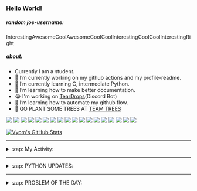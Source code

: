 ### Hello World!

##### random joe-username:
<!--DON'T REMOVE--->
<!--username:START-->
InterestingAwesomeCoolAwesomeCoolCoolInterestingCoolCoolInterestingRight
<!--username:END-->

##### about:
- Currently I am a student.
- 🔭 I’m currently working on my github actions and my profile-readme. 
- 🌱 I’m currently learning C, intermediate Python.
- 🌱 I’m learning how to make better documentation.
- 😭 I'm working on [TearDrops](https://github.com/Vyvy-vi/TearDrops)(Discord Bot)
- 🌱 I’m learning how to automate my github flow.
- 🌱 GO PLANT SOME TREES AT [TEAM TREES](https://teamtrees.org/)

![](https://img.shields.io/badge/Editor-Vim-informational?style=flat&logo=Editor&logoColor=white&color=2bbc8a)
![](https://img.shields.io/badge/Editor-VScode-informational?style=flat&logo=<LOGO_NAME>&logoColor=white&color=2bbc8a)
![](https://img.shields.io/badge/OS-MacOS-informational?style=flat&logo=<LOGO_NAME>&logoColor=white&color=2bbc8a)
![](https://img.shields.io/badge/OS-Fedora-informational?style=flat&logo=<LOGO_NAME>&logoColor=white&color=2bbc8a)
![](https://img.shields.io/badge/OS-Ubuntu-informational?style=flat&logo=<LOGO_NAME>&logoColor=white&color=2bbc8a)
![](https://img.shields.io/badge/Tools-mysql-informational?style=flat&logo=<LOGO_NAME>&logoColor=white&color=2bbc8a)
![](https://img.shields.io/badge/Tools-MongoDB-informational?style=flat&logo=<LOGO_NAME>&logoColor=white&color=2bbc8a)
![](https://img.shields.io/badge/Tools-DiscordAPI-informational?style=flat&logo=<LOGO_NAME>&logoColor=white&color=2bbc8a)
![](https://img.shields.io/badge/Tools-GoogleAPIs-informational?style=flat&logo=<LOGO_NAME>&logoColor=white&color=2bbc8a)
![](https://img.shields.io/badge/Tools-ScikitLearn-informational?style=flat&logo=<LOGO_NAME>&logoColor=white&color=2bbc8a)
![](https://img.shields.io/badge/Tools-json-informational?style=flat&logo=<LOGO_NAME>&logoColor=white&color=2bbc8a)
![](https://img.shields.io/badge/Tools-Metasploit-informational?style=flat&logo=<LOGO_NAME>&logoColor=white&color=2bbc8a)
![](https://img.shields.io/badge/Shell-zsh-informational?style=flat&logo=<LOGO_NAME>&logoColor=white&color=2bbc8a)
![](https://img.shields.io/badge/Code-Python-informational?style=flat&logo=<LOGO_NAME>&logoColor=white&color=2bbc8a)
![](https://img.shields.io/badge/Code-Ruby-informational?style=flat&logo=<LOGO_NAME>&logoColor=white&color=2bbc8a)
![](https://img.shields.io/badge/Code-Processing-informational?style=flat&logo=<LOGO_NAME>&logoColor=white&color=2bbc8a)
![](https://img.shields.io/badge/Code-Arduino-informational?style=flat&logo=<LOGO_NAME>&logoColor=white&color=2bbc8a)
![](https://img.shields.io/badge/Graphics-Blender-informational?style=flat&logo=<LOGO_NAME>&logoColor=white&color=2bbc8a)

<a href="https://github.com/Vyvy-vi/Vyvy-vi">
  <img align="center" src="https://profile-readme-git-master.vyvy-vi.vercel.app/api?username=Vyvy-vi&show_icons=true&line_height=27&count_private=true&title_color=ffffff&text_color=c9cacc&icon_color=2bbc8a&bg_color=1d1f21" alt="Vyom's GitHub Stats" />
</a>

---
<details>
  <summary>:zap: My Activity:</summary>
  
<!--START_SECTION:waka-->
![Profile Views](http://img.shields.io/badge/Profile%20Views-649-blue)

**I'm a Night 🦉** 

```text
🌞 Morning    25 commits     ████░░░░░░░░░░░░░░░░░░░░░   18.12% 
🌆 Daytime    27 commits     █████░░░░░░░░░░░░░░░░░░░░   19.57% 
🌃 Evening    47 commits     ████████░░░░░░░░░░░░░░░░░   34.06% 
🌙 Night      39 commits     ███████░░░░░░░░░░░░░░░░░░   28.26%

```
📅 **I'm Most Productive on Sunday** 

```text
Monday       16 commits     ███░░░░░░░░░░░░░░░░░░░░░░   11.59% 
Tuesday      11 commits     ██░░░░░░░░░░░░░░░░░░░░░░░   7.97% 
Wednesday    11 commits     ██░░░░░░░░░░░░░░░░░░░░░░░   7.97% 
Thursday     23 commits     ████░░░░░░░░░░░░░░░░░░░░░   16.67% 
Friday       7 commits      █░░░░░░░░░░░░░░░░░░░░░░░░   5.07% 
Saturday     25 commits     ████░░░░░░░░░░░░░░░░░░░░░   18.12% 
Sunday       45 commits     ████████░░░░░░░░░░░░░░░░░   32.61%

```


📊 **This Week I Spent My Time On** 

```text
🔥 Editors: 
Vim                      6 hrs 14 mins       █████████████████████████   100.0%

🐱‍💻 Projects: 
TearDrops                4 hrs 7 mins        ████████████████░░░░░░░░░   66.07% 
Unknown Project          52 mins             ███░░░░░░░░░░░░░░░░░░░░░░   14.1% 
EddieBot                 24 mins             █░░░░░░░░░░░░░░░░░░░░░░░░   6.45% 
do_username              17 mins             █░░░░░░░░░░░░░░░░░░░░░░░░   4.6% 
fcc-cat-app              11 mins             ░░░░░░░░░░░░░░░░░░░░░░░░░   3.09%

💻 Operating System: 
Mac                      6 hrs 14 mins       █████████████████████████   100.0%

```

**I Mostly Code in Python** 

```text
Python                   19 repos            ███████████████████░░░░░░   76.0% 
Processing               1 repo              █░░░░░░░░░░░░░░░░░░░░░░░░   4.0% 
Swift                    1 repo              █░░░░░░░░░░░░░░░░░░░░░░░░   4.0% 
JavaScript               1 repo              █░░░░░░░░░░░░░░░░░░░░░░░░   4.0% 
SCSS                     1 repo              █░░░░░░░░░░░░░░░░░░░░░░░░   4.0%

```



<!--END_SECTION:waka-->
</details>

---
<details>
  <summary>:zap: PYTHON UPDATES:</summary>
  
<!-- BLOG-POST-LIST:START -->
- [Career Curve of Software Professionals as Bell Curve](https://www.reddit.com/r/Python/comments/jn6494/career_curve_of_software_professionals_as_bell/)
- [Best Python Books for Beginner and Advanced Programmers](https://www.reddit.com/r/Python/comments/jn4sjo/best_python_books_for_beginner_and_advanced/)
- [Project Suggestions](https://www.reddit.com/r/Python/comments/jn3uvt/project_suggestions/)
- [Added theming support to my OpenSource Python software for businesses](https://www.reddit.com/r/Python/comments/jn3ton/added_theming_support_to_my_opensource_python/)
- [what IDE do all of you guys use](https://www.reddit.com/r/Python/comments/jn389k/what_ide_do_all_of_you_guys_use/)
<!-- BLOG-POST-LIST:END -->
</details>

---
<details>
  <summary>:zap: PROBLEM OF THE DAY:</summary>
    #TODO
<!--QOTD:START-->
<!--QOTD:END-->
</details>


